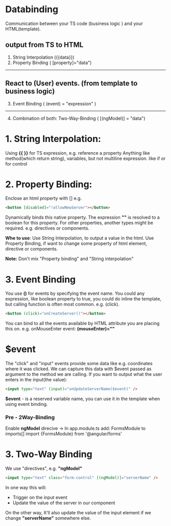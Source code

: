 # Databinding

Communication between your TS code (business logic ) and your HTML(template).

## output from TS to HTML

1. String Interpolation ({{data}})
2. Property Binding ( [property]="data")

---

## React to (User) events. (from template to business logic)

3. Event Binding ( (event) = "expression" )

---

4. Combination of both: Two-Way-Binding ( [(ngModel)] = "data")

# 1. String Interpolation:

Using **{{  }}** for TS expression, e.g. reference a property
Anything like method(which return string), variables, but not multiline expression. like if or for control

# 2. Property Binding:

Enclose an html property with [] e.g.

```HTML
<button [disabled]="!allowNewServer"></button>
```

Dynamically binds this native property. The expression **""** is resolved to a boolean for this property.
For other properties, another types might be required. e.g. directives or components.

**Whe to use**: Use String Interpolation, to output a value in the html.
Use Property Binding, if want to change some property of html element, directive or components.

**Note:** Don't mix "Property binding" and "String interpolation"

# 3. Event Binding

You use **()** for events by specifying the event name. You could any expression, like boolean
property to true, you could do inline the template, but calling function is often most common. e.g. (click).

```html
<button (click)="onCreateServer()"></button>
```

You can bind to all the events available by HTML attribute you are placing this on. e.g. onMouseEnter event: **(mouseEnter)=""**

# $event

The "click" and "input" events provide some data like e.g. coordinates where it
was clicked. We can capture this data with $event passed as argument to the method
we are calling.
If you want to output what the user enters in the input(the value):

```html
<input type="text" (input)="onUpdateServerName($event)" />
```

**$event** - is a reserved variable name, you can use it in the
template when using event binding.

### Pre - 2Way-Binding

Enable **ngModel** direcive -> In app.module.ts add:
FormsModule to imports[]
import {FormsModule} from '@angular/forms'

# 3. Two-Way Binding

We use "directives", e.g. **"ngModel"**

```html
<input type="text" class="form-control" [(ngModel)]="serverName" />
```

In one way this will:

- Trigger on the input event
- Update the value of the server in our component

On the other way, It'll also update the value of the input element if we change **"serverName"** somewhere else.
